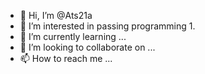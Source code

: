 - 👋 Hi, I’m @Ats21a
- 👀 I’m interested in passing programming 1. 
- 🌱 I’m currently learning ...
- 💞️ I’m looking to collaborate on ...
- 📫 How to reach me ...

<!---
Ats21a/Ats21a is a ✨ special ✨ repository because its `README.md` (this file) appears on your GitHub profile.
You can click the Preview link to take a look at your changes.
--->
